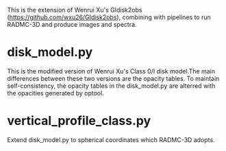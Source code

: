 This is the extension of Wenrui Xu's GIdisk2obs (https://github.com/wxu26/GIdisk2obs), combining with pipelines to run RADMC-3D and produce images and spectra.

# disk_model.py
This is the modified version of Wenrui Xu's Class 0/I disk model.The main differences between these two versions are the opacity tables. To maintain self-consistency, the opacity tables in the disk_model.py are alterred with the opacities generated by optool.

# vertical_profile_class.py
Extend disk_model.py to spherical coordinates which RADMC-3D adopts.

